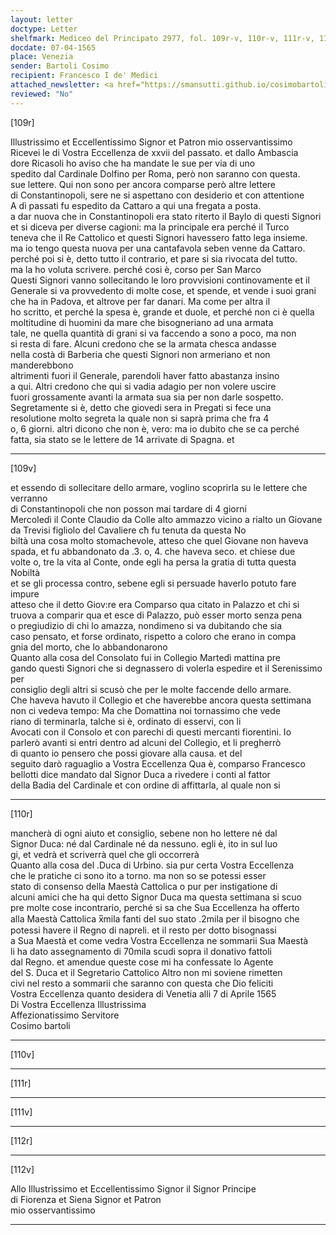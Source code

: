 ```yaml
---
layout: letter
doctype: Letter
shelfmark: Mediceo del Principato 2977, fol. 109r-v, 110r-v, 111r-v, 112r-v
docdate: 07-04-1565
place: Venezia
sender: Bartoli Cosimo
recipient: Francesco I de' Medici
attached_newsletter: <a href="https://smansutti.github.io/cosimobartoli/texts/3079_107/">3079_107</a>
reviewed: "No"
---
```


[109r]  
  
  
Illustrissimo et Eccellentissimo Signor et Patron mio osservantissimo  
Ricevei le di Vostra Eccellenza de xxvii del passato. et dallo Ambascia  
dore Ricasoli ho aviso che ha mandate le sue per via di uno  
spedito dal Cardinale Dolfino per Roma, però non saranno con questa.  
sue lettere. Qui non sono per ancora comparse però altre lettere  
di Constantinopoli, sere ne si aspettano con desiderio et con attentione  
A dì passati fu espedito da Cattaro a qui una fregata a posta.  
a dar nuova che in Constantinopoli era stato riterto il Baylo di questi Signori  
et si diceva per diverse cagioni: ma la principale era perché il Turco  
teneva che il Re Cattolico et questi Signori havessero fatto lega insieme.  
ma io tengo questa nuova per una cantafavola seben venne da Cattaro.  
perché poi si è, detto tutto il contrario, et pare si sia rivocata del tutto.  
ma la ho voluta scrivere. perché cosi è, corso per San Marco  
Questi Signori vanno sollecitando le loro provvisioni continovamente et il  
Generale si va provvedento di molte cose, et spende, et vende i suoi grani  
che ha in Padova, et altrove per far danari. Ma come per altra il  
ho scritto, et perché la spesa è, grande et duole, et perché non ci è quella  
moltitudine di huomini da mare che bisogneriano ad una armata  
tale, ne quella quantità di grani si va faccendo a sono a poco, ma non  
si resta di fare. Alcuni credono che se la armata chesca andasse  
nella costà di Barberia che questi Signori non armeriano et non manderebbono  
altrimenti fuori il Generale, parendoli haver fatto abastanza insino  
a qui. Altri credono che qui si vadia adagio per non volere uscire  
fuori grossamente avanti la armata sua sia per non darle sospetto.  
Segretamente si è, detto che giovedi sera in Pregati si fece una  
resolutione molto segreta la quale non si saprà prima che fra 4  
o, 6 giorni. altri dicono che non è, vero: ma io dubito che se ca perché  
fatta, sia stato se le lettere de 14 arrivate di Spagna. et  
  
---  

[109v]  
  
  
et essendo di sollecitare dello armare, voglino scoprirla su le lettere che verranno  
di Constantinopoli che non posson mai tardare di 4 giorni  
Mercoledì il Conte Claudio da Colle alto ammazzo vicino a rialto un Giovane  
da Trevisi figliolo del Cavaliere     cħ fu tenuta da questa No  
biltà una cosa molto stomachevole, atteso che quel Giovane non haveva  
spada, et fu abbandonato da .3. o, 4. che haveva seco. et chiese due  
volte o, tre la vita al Conte, onde egli ha persa la gratia di tutta questa Nobiltà  
et se gli processa contro, sebene egli si persuade haverlo potuto fare impure  
atteso che il detto Giov:re era Comparso qua citato in Palazzo et chi si  
truova a comparir qua et esce di Palazzo, può esser morto senza pena  
o pregiudizio di chi lo amazza, nondimeno si va dubitando che sia  
caso pensato, et forse ordinato, rispetto a coloro che erano in compa  
gnia del morto, che lo abbandonarono  
Quanto alla cosa del Consolato fui in Collegio Martedì mattina pre  
gando questi Signori che si degnassero di volerla espedire et il Serenissimo per  
consiglio degli altri si scusò che per le molte faccende dello armare.  
Che haveva havuto il Collegio et che haverebbe ancora questa settimana  
non ci vedeva tempo: Ma che Domattina noi tornassimo che vede  
riano di terminarla, talche si è, ordinato di esservi, con li  
Avocati con il Consolo et con parechi di questi mercanti fiorentini. Io  
parlerò avanti si entri dentro ad alcuni del Collegio, et li pregherrò  
di quanto io pensero che possi giovare alla causa. et del  
seguito darò raguaglio a Vostra Eccellenza Qua è, comparso Francesco  
bellotti dice mandato dal Signor Duca a rivedere i conti al fattor  
della Badia del Cardinale et con ordine di affittarla, al quale non si  
  
---  

[110r]  
  
  
mancherà di ogni aiuto et consiglio, sebene non ho lettere né dal  
Signor Duca: né dal Cardinale né da nessuno. egli è, ito in sul luo  
gi, et vedrà et scriverrà quel che gli occorrerà  
Quanto alla cosa del .Duca di Urbino. sia pur certa Vostra Eccellenza  
che le pratiche ci sono ito a torno. ma non so se potessi esser  
stato di consenso della Maestà Cattolica o pur per instigatione di  
alcuni amici che ha qui detto Signor Duca ma questa settimana si scuo  
pre molte cose incontrario, perché si sa che Sua Eccellenza ha offerto  
alla Maestà Cattolica x̅mila fanti del suo stato .2mila per il bisogno che  
potessi havere il Regno di napreli. et il resto per dotto bisognassi  
a Sua Maestà et come vedra Vostra Eccellenza ne sommarii Sua Maestà  
li ha dato assegnamento di 70mila scudi sopra il donativo fattoli  
dal Regno. et amendue queste cose mi ha confessate lo Agente  
del S. Duca et il Segretario Cattolico Altro non mi soviene rimetten  
civi nel resto a sommarii che saranno con questa che Dio feliciti  
Vostra Eccellenza quanto desidera di Venetia alli 7 di Aprile 1565  
Di Vostra Eccellenza Illustrissima  
Affezionatissimo Servitore  
Cosimo bartoli  
  
---  

[110v]  
  
  
  
---  

[111r]  
  
  
  
---  

[111v]  
  
  
  
---  

[112r]  
  
  
  
---  

[112v]  
  
  
Allo Illustrissimo et Eccellentissimo Signor il Signor Principe  
di Fiorenza et Siena Signor et Patron  
mio osservantissimo  
  
---  

